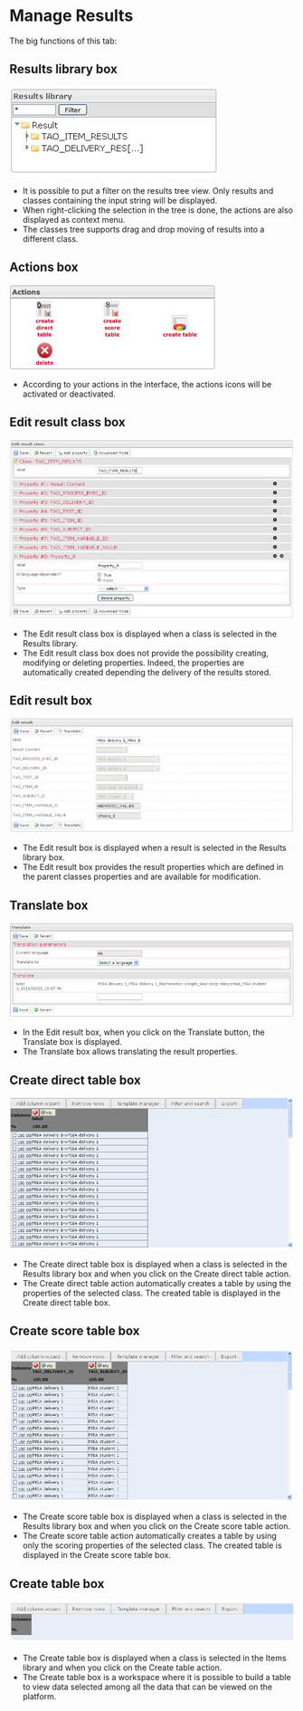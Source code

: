 <!--
parent:
    title: Results
author:
    - 'Jérôme Bogaerts'
created_at: '2011-04-22 09:25:34'
updated_at: '2013-03-13 14:23:04'
tags:
    - Results
-->

Manage Results
==============

The big functions of this tab:

Results library box
-------------------

![](../resources/results-library.png)

-   It is possible to put a filter on the results tree view. Only results and classes containing the input string will be displayed.
-   When right-clicking the selection in the tree is done, the actions are also displayed as context menu.
-   The classes tree supports drag and drop moving of results into a different class.

Actions box
-----------

![](../resources/results-actions.png)

-   According to your actions in the interface, the actions icons will be activated or deactivated.

Edit result class box
---------------------

![](../resources/results-editclass1.png)

-   The Edit result class box is displayed when a class is selected in the Results library.
-   The Edit result class box does not provide the possibility creating, modifying or deleting properties. Indeed, the properties are automatically created depending the delivery of the results stored.

Edit result box
---------------

![](../resources/results-edit.png)

-   The Edit result box is displayed when a result is selected in the Results library box.
-   The Edit result box provides the result properties which are defined in the parent classes properties and are available for modification.

Translate box
-------------

![](../resources/results-translate1.png)

-   In the Edit result box, when you click on the Translate button, the Translate box is displayed.
-   The Translate box allows translating the result properties.

Create direct table box
-----------------------

![](../resources/results-createdirecttable.png)

-   The Create direct table box is displayed when a class is selected in the Results library box and when you click on the Create direct table action.
-   The Create direct table action automatically creates a table by using the properties of the selected class. The created table is displayed in the Create direct table box.

Create score table box
----------------------

![](../resources/results-createscoretable.png)

-   The Create score table box is displayed when a class is selected in the Results library box and when you click on the Create score table action.
-   The Create score table action automatically creates a table by using only the scoring properties of the selected class. The created table is displayed in the Create score table box.

Create table box
----------------

![](../resources/results-createtable.png)

-   The Create table box is displayed when a class is selected in the Items library and when you click on the Create table action.
-   The Create table box is a workspace where it is possible to build a table to view data selected among all the data that can be viewed on the platform.

